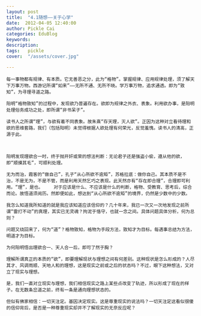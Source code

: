 ```yaml
---
layout: post  
title:  "4.1随想——关于心学"
date:  2012-04-05 12:40:00
author: Pickle Cai  
categories: EduBlog  
keywords: 
description:   
tags:	pickle   
cover:  "/assets/cover.jpg"  

---
```


    每一事物都有规律、有本质。它无善恶之分，此为“格物”。掌握规律、应用规律处理，须了解天下万事万物。西游记所谓“如来”——无所不通、无所不晓。学万事万物，追求通透。即为“致知”，为寻理寻道之路。

    阳明“格物致知”的过程中，发现欲乃普遍存在。欲即为规律之外衣、表象。利用欲办事，是阳明处理俗务成功之处，即所谓“非书呆子”。

    读书人之所谓“理”，与欲有着不同表象。故朱熹“存天理，灭人欲”。正因为这种对立看待理和欲的思维套路，我们（包括阳明）未觉得根据人欲处理有何荣光，反觉羞愧。读书人的清高，正源于此。



    阳明发现理欲合一时，终于抛开奸或荣的想法判断：无论君子还是强盗小偷，遵从他的欲，即“顺摸其毛”，可顺利处理。

    无为而治，霞客的“做自己”，孔子“从心所欲不逾矩”，苏格拉底：做你自己。其本质不是不治，不是无为，不是不管，而是利用天然乞巧之表现。此天然亦有“存在即合理”，合理即可利用。“理”，是也。    对于应该是什么、不应该是什么的判断，格物、受教育、思考后，综合而论。故悟道须阅历。然即便如此，想达到“从心所欲不逾矩”的境界，仍然是少数中的少数。

    我怎么知道我所知道的就是我应该知道应该信仰的？几十年来，我已一次又一次地发现之前所谓“雷打不动”的真理，其实已无灵魂？拘泥于恪守，也就一念之间。具体问题具体分析，何为总则？

    问题又绕回来了，何为“道”？格物致知，格物为手段方法，致知才为目标。每遇事总结为方法，明道才为目标。

    为何阳明悟出理欲合一、天人合一后，即可了然于胸？

    理解所谓真正的本质的“欲”，即要理解现状与理想之间有何差别。这种现状是怎么形成的？人尽其才、风调雨顺、天地人和的理想，这是现实之前或之后的状态吗？不过，眼下这种想法，又对立了现实与理想。

    是，我们一直对立现实与理想，我们相信现实之路上某些点改变了轨迹，所以形成了现在的样子。在无数条岔道之前，终有一条是通向理想状态的。

    但似有佛家相信：一切天注定。基因决定现实。这是尊重现实的说法吗？一切天注定这看似很傻的信仰背后，是否是一种尊重现实却并不了解现实的无奈反应呢？						

		    
